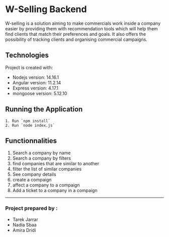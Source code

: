 # W-Selling Backend

W-selling is a solution aiming to make commercials work inside a company easier by providing them with recommendation tools which will help them find clients that match their preferences and goals.
It also offers the possibility of tracking clients and organising commercial campaigns.
## Technologies

Project is created with:
* Nodejs version: 14.16.1
* Angular version: 11.2.14
* Express version: 4.17.1
* mongoose version: 5.12.10


## Running the Application

```
1. Run `npm install`
2. Run `node index.js`
```
## Functionnalities

1. Search a company by name
2. Search a company by filters
3. find companies that are similar to another
4. filter the list of similar companies
5. See company details
6. create a compaign
7. affect a company to a compaign 
8. Add a ticket to a company in a compaign


***

### Project prepared by : 
* Tarek Jarrar
* Nadia Sbaa
* Amira Dridi

